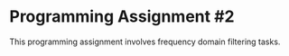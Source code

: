 # Programming Assignment #2

This programming assignment involves frequency domain filtering tasks.
